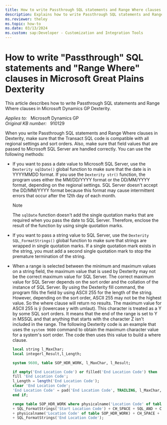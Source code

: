 ```yaml
---
title: How to write Passthrough SQL statements and Range Where clauses in Microsoft Great Plains Dexterity
description: Explains how to write Passthrough SQL statements and Range Where clauses in Microsoft Great Plains Dexterity.
ms.reviewer: theley
ms.topic: how-to
ms.date: 03/13/2024
ms.custom: sap:Developer - Customization and Integration Tools
---
```

# How to write "Passthrough" SQL statements and "Range Where" clauses in Microsoft Great Plains Dexterity

This article describes how to write Passthrough SQL statements and Range Where clauses in Microsoft Dynamics GP Dexterity.

_Applies to:_ &nbsp; Microsoft Dynamics GP  
_Original KB number:_ &nbsp; 910129

When you write Passthrough SQL statements and Range Where clauses in Dexterity, make sure that the Transact SQL code is compatible with all regional settings and sort orders. Also, make sure that field values that are passed to Microsoft SQL Server are handled correctly. You can use the following methods:

- If you want to pass a date value to Microsoft SQL Server, use the `Dexterity sqlDate()` global function to make sure that the date is in YYYYMMDD format. If you use the `Dexterity str()` function, the program uses either the MM/DD/YYYY format or the DD/MM/YYYY format, depending on the regional settings. SQL Server doesn't accept the DD/MM/YYYY format because this format may cause intermittent errors that occur after the 12th day of each month.

    > [!NOTE]
    > The `sqlDate` function doesn't add the single quotation marks that are required when you pass the date to SQL Server. Therefore, enclose the result of the function by using single quotation marks.

- If you want to pass a string value to SQL Server, use the `Dexterity SQL_FormatStrings()` global function to make sure that strings are wrapped in single quotation marks. If a single quotation mark exists in the string, you must add a second single quotation mark to stop the premature termination of the string.

- When a range is selected between the minimum and maximum values on a string field, the maximum value that is used by Dexterity may not be the correct maximum value for SQL Server. The correct maximum value for SQL Server depends on the sort order and the collation of the instance of SQL Server. By using the Dexterity fill command, the program fills the field by using ASCII 255 for the length of the string. However, depending on the sort order, ASCII 255 may not be the highest value. So the where clause will return no results. The maximum value for ASCII 255 is ÿ (lowercase y with umlaut). This character is treated as a Y by some SQL sort orders. It means that the end of the range is set to Y in MSSQL and that anything that starts with the character Z isn't included in the range. The following Dexterity code is an example that uses the `system 9600` command to obtain the maximum character value for a system's sort order. The code then uses this value to build a where clause.

    ```SQL
    local string l_MaxChar;
    local integerl_Result,l_Length;
    
    system 9600, table SOP_HDR_WORK, l_MaxChar, l_Result;
    
    if empty('End Location Code') or filled('End Location Code') then
    fill 'End Location Code';
    l_Length = length('End Location Code');
    clear 'End Location Code';
    'End Location Code' = pad('End Location Code', TRAILING, l_MaxChar, l_Length);
    end if;
    
    range table SOP_HDR_WORK where physicalname('Location Code' of table SOP_HDR_WORK) + CH_SPACE + CH_GREATERTHAN + CH_EQUAL + CH_SPACE
    + SQL_FormatStrings('Start Location Code') + CH_SPACE + SQL_AND + CH_SPACE
    + physicalname('Location Code' of table SOP_HDR_WORK) + CH_SPACE + CH_LESSTHAN + CH_EQUAL + CH_SPACE
    + SQL_FormatStrings('End Location Code');
    ```
